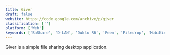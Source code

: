 ```yaml
---
title: Giver
draft: false 
website: https://code.google.com/archive/p/giver
classification: ['']
platform: ['Web']
keywords: ['BaShare', 'D-LAN', 'Dukto R6', 'Feem', 'Filedrop', 'MobiKin Transfer for Mobile', 'SHAREit', 'ShareDrop', 'Software Data Cable', 'Transfer on LAN', 'networked-clipboard', 'p300', 'shoutr']
---
```

Giver is a simple file sharing desktop application.